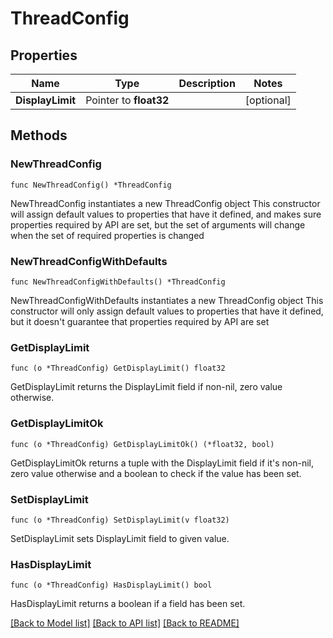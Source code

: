 # ThreadConfig

## Properties

Name | Type | Description | Notes
------------ | ------------- | ------------- | -------------
**DisplayLimit** | Pointer to **float32** |  | [optional] 

## Methods

### NewThreadConfig

`func NewThreadConfig() *ThreadConfig`

NewThreadConfig instantiates a new ThreadConfig object
This constructor will assign default values to properties that have it defined,
and makes sure properties required by API are set, but the set of arguments
will change when the set of required properties is changed

### NewThreadConfigWithDefaults

`func NewThreadConfigWithDefaults() *ThreadConfig`

NewThreadConfigWithDefaults instantiates a new ThreadConfig object
This constructor will only assign default values to properties that have it defined,
but it doesn't guarantee that properties required by API are set

### GetDisplayLimit

`func (o *ThreadConfig) GetDisplayLimit() float32`

GetDisplayLimit returns the DisplayLimit field if non-nil, zero value otherwise.

### GetDisplayLimitOk

`func (o *ThreadConfig) GetDisplayLimitOk() (*float32, bool)`

GetDisplayLimitOk returns a tuple with the DisplayLimit field if it's non-nil, zero value otherwise
and a boolean to check if the value has been set.

### SetDisplayLimit

`func (o *ThreadConfig) SetDisplayLimit(v float32)`

SetDisplayLimit sets DisplayLimit field to given value.

### HasDisplayLimit

`func (o *ThreadConfig) HasDisplayLimit() bool`

HasDisplayLimit returns a boolean if a field has been set.


[[Back to Model list]](../README.md#documentation-for-models) [[Back to API list]](../README.md#documentation-for-api-endpoints) [[Back to README]](../README.md)


